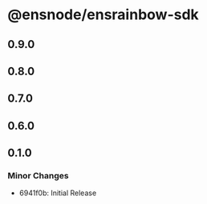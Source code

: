 # @ensnode/ensrainbow-sdk

## 0.9.0

## 0.8.0

## 0.7.0

## 0.6.0

## 0.1.0

### Minor Changes

- 6941f0b: Initial Release
